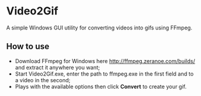 # Video2Gif

A simple Windows GUI utility for converting videos into gifs using FFmpeg.

## How to use

* Download FFmpeg for Windows here http://ffmpeg.zeranoe.com/builds/ and extract it anywhere you want;
* Start Video2Gif.exe, enter the path to ffmpeg.exe in the first field and to a video in the second;
* Plays with the available options then click **Convert** to create your gif.
